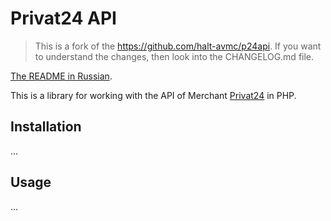 # Privat24 API

> This is a fork of the https://github.com/halt-avmc/p24api. If you want to understand the changes, then look into the CHANGELOG.md file.

[The README in Russian](./README_ru.md).

This is a library for working with the API of Merchant [Privat24](https://www.privat24.ua/) in PHP.

## Installation

...

## Usage

...
